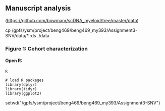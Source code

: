 ## Manuscript analysis

(https://github.com/bowmanr/scDNA_myeloid/tree/master/data)

cp /gpfs/ysm/project/beng469/beng469_my393/Assignment3-SNV/data/*.rds ./data

### Figure 1: Cohort characterization

#### Open R:
```
R
```
```
# load R packages
library(dplyr)
library(tidyr)
library(ggplot2)
```
setwd("/gpfs/ysm/project/beng469/beng469_my393/Assignment3-SNV")
